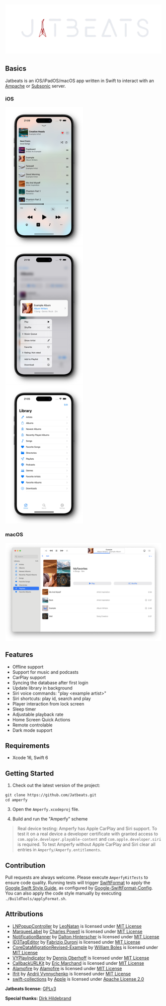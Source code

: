 # ![Logo](https://github.com/sureshsehrawat/Jatbeats/blob/main/AmperfyKit/Assets/logo.png) 

## Basics

Jatbeats is an iOS/iPadOS/macOS app written in Swift to interact with an [Ampache](http://ampache.github.io) or [Subsonic](http://www.subsonic.org) server.

### iOS


<img src=".github/Screenshots/Player.jpg" width="250" alt="Screenshot of the Amperfy player" /> &nbsp;
<img src=".github/Screenshots/AlbumDetail.jpg" width="250" alt="Screenshot of the Amperfy artist detail view" /> &nbsp;
<img src=".github/Screenshots/Library.jpg" width="250" alt="Screenshot of the Amperfy library view" />

### macOS

<img src=".github/Screenshots/macOS-Playlist.png" width="750" alt="Screenshot of the Amperfy playlist view in macOS" />

## Features

- Offline support
- Support for music and podcasts
- CarPlay support
- Syncing the database after first login
- Update library in background
- Siri voice commands: "play \<example artist\>"
- Siri shortcuts: play id, search and play
- Player interaction from lock screen
- Sleep timer
- Adjustable playback rate
- Home Screen Quick Actions
- Remote controlable
- Dark mode support

## Requirements

* Xcode 16, Swift 6

## Getting Started

1. Check out the latest version of the project:
  ```
  git clone https://github.com/Jatbeats.git
  cd amperfy
  ```

3. Open the `Amperfy.xcodeproj` file.

4. Build and run the "Amperfy" scheme

  >Real device testing: Amperfy has Apple CarPlay and Siri support. To test it on a real device a developer certificate with granted access to `com.apple.developer.playable-content` and `com.apple.developer.siri` is required. To test Amperfy without Apple CarPlay and Siri clear all entries in `Amperfy/Amperfy.entitlements`.

## Contribution

Pull requests are always welcome. Please execute `AmperfyKitTests` to ensure code quality. Running tests will trigger [SwiftFormat](https://github.com/nicklockwood/SwiftFormat) to apply the [Google Swift Style Guide](https://google.github.io/swift), as configured by [Google-SwiftFormat-Config](https://github.com/NoemiRozpara/Google-SwiftFormat-Config). You can also apply the code style manually by executing `./BuildTools/applyFormat.sh`.

## Attributions

- [LNPopupController](https://github.com/LeoNatan/LNPopupController) by [LeoNatan](https://github.com/LeoNatan) is licensed under [MIT License](https://github.com/LeoNatan/LNPopupController/blob/master/LICENSE)
- [MarqueeLabel](https://github.com/cbpowell/MarqueeLabel) by [Charles Powell](https://github.com/cbpowell) is licensed under [MIT License](https://github.com/cbpowell/MarqueeLabel/blob/master/LICENSE)
- [NotificationBanner](https://github.com/Daltron/NotificationBanner) by [Dalton Hinterscher](https://github.com/Daltron) is licensed under [MIT License](https://github.com/Daltron/NotificationBanner/blob/master/LICENSE)
- [ID3TagEditor](https://github.com/chicio/ID3TagEditor) by [Fabrizio Duroni](https://github.com/chicio) is licensed under [MIT License](https://github.com/chicio/ID3TagEditor/blob/master/LICENSE.md)
- [CoreDataMigrationRevised-Example](https://github.com/wibosco/CoreDataMigrationRevised-Example) by [William Boles](https://github.com/wibosco) is licensed under [MIT License](https://github.com/wibosco/CoreDataMigrationRevised-Example/blob/master/LICENSE)
- [VYPlayIndicator](https://github.com/obrhoff/VYPlayIndicator) by [Dennis Oberhoff](https://github.com/obrhoff) is licensed under [MIT License](https://github.com/obrhoff/VYPlayIndicator/blob/master/LICENSE)
- [CallbackURLKit](https://github.com/phimage/CallbackURLKit) by [Eric Marchand](https://github.com/phimage) is licensed under [MIT License](https://github.com/phimage/CallbackURLKit/blob/master/LICENSE)
- [Alamofire](https://github.com/Alamofire/Alamofire) by [Alamofire](https://github.com/Alamofire) is licensed under [MIT License](https://github.com/Alamofire/Alamofire/blob/master/LICENSE)
- [Ifrit](https://github.com/ukushu/Ifrit) by [Andrii Vynnychenko](https://github.com/ukushu) is licensed under [MIT License](https://github.com/ukushu/Ifrit/blob/main/LICENSE.md)
- [swift-collections](https://github.com/apple/swift-collections) by [Apple](https://github.com/apple) is licensed under [Apache License 2.0](https://github.com/apple/swift-collections/blob/main/LICENSE.txt)

**Jatbeats license:** [GPLv3](https://github.com/sureshsehrawat/Jatbeats/blob/master/LICENSE)

**Special thanks:** [Dirk Hildebrand](https://apps.apple.com/us/developer/dirk-hildebrand/id654444924)
